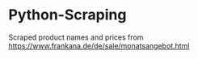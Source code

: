 # Python-Scraping
  Scraped product names and prices from https://www.frankana.de/de/sale/monatsangebot.html
